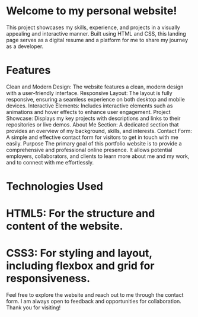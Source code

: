 # Welcome to my personal website!
This project showcases my skills, experience, and projects in a visually appealing and interactive manner. Built using HTML and CSS, this landing page serves as a digital resume and a platform for me to share my journey as a developer.

# Features
Clean and Modern Design: The website features a clean, modern design with a user-friendly interface.
Responsive Layout: The layout is fully responsive, ensuring a seamless experience on both desktop and mobile devices.
Interactive Elements: Includes interactive elements such as animations and hover effects to enhance user engagement.
Project Showcase: Displays my key projects with descriptions and links to their repositories or live demos.
About Me Section: A dedicated section that provides an overview of my background, skills, and interests.
Contact Form: A simple and effective contact form for visitors to get in touch with me easily.
Purpose
The primary goal of this portfolio website is to provide a comprehensive and professional online presence. It allows potential employers, collaborators, and clients to learn more about me and my work, and to connect with me effortlessly.

# Technologies Used
# HTML5: For the structure and content of the website.
# CSS3: For styling and layout, including flexbox and grid for responsiveness.
Feel free to explore the website and reach out to me through the contact form. I am always open to feedback and opportunities for collaboration. Thank you for visiting!

